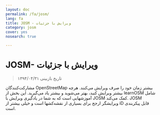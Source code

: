 ```yaml
---
layout: doc
permalink: /fa/josm/
lang: fa
title: JOSM - ویرایش با جزئیات
category: josm
cover: yes
nosearch: true

---
```


JOSM- ویرایش با جزئیات
================

> تاریخ بازبینی ۱۳۹۴/۰۴/۳۱

مشارکت‌کنندگان OpenStreetMap بیشتر زمان خود را صرف ویرایش می‌کنند. هرچه بیشتر ویرایش کنید، بهتر می‌شوید و بیشتر یاد می‌گیرید. این بخش از learnOSM شامل آموزشهایی است که به شما در یادگیری ویرایش با JOSM کمک می‌کند. JOSM ویرایشگر ارجح برای بسیاری از نقشه‌کشها است و خیلی بیشتر از iD قابل پیکربندی است.